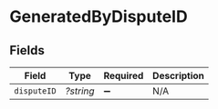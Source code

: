 # GeneratedByDisputeID


## Fields

| Field              | Type               | Required           | Description        |
| ------------------ | ------------------ | ------------------ | ------------------ |
| `disputeID`        | *?string*          | :heavy_minus_sign: | N/A                |